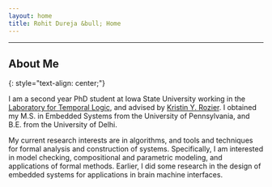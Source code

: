 ```yaml
---
layout: home
title: Rohit Dureja &bull; Home
---
```


----

About Me
--------
{: style="text-align: center;"}

I am a second year PhD student at Iowa State University working in the [Laboratory for Temporal Logic](http://laboratory.temporallogic.org/), and advised by [Kristin Y. Rozier](https://www.aere.iastate.edu/kyrozier/). I obtained my M.S. in Embedded Systems from the University of Pennsylvania, and B.E. from the University of Delhi.

My current research interests are in algorithms, and tools and techniques for formal analysis and construction of systems. Specifically, I am interested in model checking, compositional and parametric modeling, and applications of formal methods. Earlier, I did some research in the design of embedded systems for applications in brain machine interfaces.



